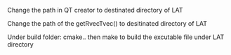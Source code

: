 Change the path in QT creator to destinated directory of LAT

Change the path of the getRvecTvec() to desitinated directory of LAT

Under build folder: cmake.. then make to build the excutable file under LAT directory
